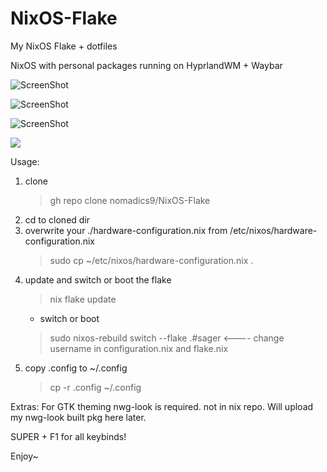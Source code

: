 # NixOS-Flake
My NixOS Flake + dotfiles

NixOS with personal packages running on HyprlandWM + Waybar


![ScreenShot](https://i.ibb.co/zZbTRPp/2023-05-22-T23-05-36-798602415-03-00.png)

![ScreenShot](https://i.ibb.co/FHh8QZM/2023-05-22-T23-05-59-807197950-03-00.png)

![ScreenShot](https://i.ibb.co/M9gs7n5/2023-05-22-T23-07-35-808155981-03-00.png)


[![](https://markdown-videos.deta.dev/youtube/PjE-PTNWwqs)](https://youtu.be/PjE-PTNWwqs)



Usage:

1. clone
   > gh repo clone nomadics9/NixOS-Flake
2. cd to cloned dir 
3. overwrite your ./hardware-configuration.nix from /etc/nixos/hardware-configuration.nix
   > sudo cp ~/etc/nixos/hardware-configuration.nix .
4. update and switch or boot the flake
   > nix flake update
    - switch or boot
   > sudo nixos-rebuild switch --flake .#sager <---- change username in configuration.nix and flake.nix 
5. copy .config to ~/.config
   > cp -r .config ~/.config

Extras:
For GTK theming
nwg-look is required. not in nix repo.
Will upload my nwg-look built pkg here later.


SUPER + F1 for all keybinds!

Enjoy~
